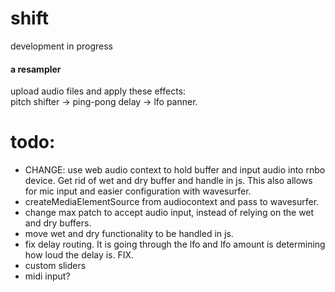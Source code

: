 # shift

development in progress

#### a resampler
upload audio files and apply these effects:  
pitch shifter -> ping-pong delay -> lfo panner. 



# todo: 
- CHANGE: use web audio context to hold buffer and input audio into rnbo device. Get rid of wet and dry buffer and handle in js. This also allows for mic input and easier configuration with wavesurfer. 
- createMediaElementSource from audiocontext and pass to wavesurfer. 
- change max patch to accept audio input, instead of relying on the wet and dry buffers. 
- move wet and dry functionality to be handled in js.
- fix delay routing. It is going through the lfo and lfo amount is determining how loud the delay is. FIX.
- custom sliders
- midi input?
